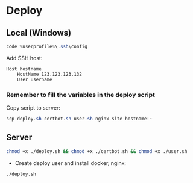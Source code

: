 # Deploy

## Local (Windows)

```powershell
code %userprofile%\.ssh\config
```

Add SSH host:

```plaintext
Host hostname
    HostName 123.123.123.132
    User username
```

### Remember to fill the variables in the deploy script

Copy script to server:

```powershell
scp deploy.sh certbot.sh user.sh nginx-site hostname:~
```

## Server

```bash
chmod +x ./deploy.sh && chmod +x ./certbot.sh && chmod +x ./user.sh
```

- Create deploy user and install docker, nginx:

```bash
./deploy.sh
```
